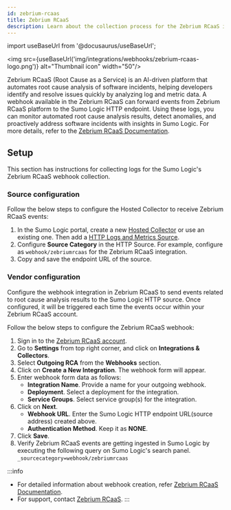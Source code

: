 ```yaml
---
id: zebrium-rcaas
title: Zebrium RCaaS
description: Learn about the collection process for the Zebrium RCaaS integration.
---
```

import useBaseUrl from '@docusaurus/useBaseUrl';

<img src={useBaseUrl('img/integrations/webhooks/zebrium-rcaas-logo.png')} alt="Thumbnail icon" width="50"/>

Zebrium RCaaS (Root Cause as a Service) is an AI-driven platform that automates root cause analysis of software incidents, helping developers identify and resolve issues quickly by analyzing log and metric data. A webhook available in the Zebrium RCaaS can forward events from Zebrium RCaaS platform to the Sumo Logic HTTP endpoint. Using these logs, you can monitor automated root cause analysis results, detect anomalies, and proactively address software incidents with insights in Sumo Logic. For more details, refer to the [Zebrium RCaaS Documentation](https://docs.zebrium.com/).

## Setup

This section has instructions for collecting logs for the Sumo Logic's Zebrium RCaaS webhook collection.

### Source configuration
Follow the below steps to configure the Hosted Collector to receive Zebrium RCaaS events:

1. In the Sumo Logic portal, create a new [Hosted Collector](https://help.sumologic.com/docs/send-data/hosted-collectors/configure-hosted-collector/) or use an existing one. Then add a [HTTP Logs and Metrics Source](https://help.sumologic.com/docs/send-data/hosted-collectors/http-source/logs-metrics/#configure-an-httplogs-and-metrics-source).
2. Configure **Source Category** in the HTTP Source. For example, configure as `webhook/zebriumrcaas` for the Zebrium RCaaS integration.
3. Copy and save the endpoint URL of the source.
### Vendor configuration
Configure the webhook integration in Zebrium RCaaS to send events related to root cause analysis results to the Sumo Logic HTTP source. Once configured, it will be triggered each time the events occur within your Zebrium RCaaS account.

Follow the below steps to configure the Zebrium RCaaS webhook:

1. Sign in to the [Zebrium RCaaS account](https://trial.zebrium.com/auth/sign-in).
2. Go to **Settings** from top right corner, and click on **Integrations & Collectors**.
3. Select **Outgoing RCA** from the **Webhooks** section.
4. Click on **Create a New Integration**. The webhook form will appear.
5. Enter webhook form data as follows:
    - **Integration Name**. Provide a name for your outgoing webhook.
    - **Deployment**. Select a deployment for the integration.
    - **Service Groups**. Select service group(s) for the integration.
6. Click on **Next**. 
    - **Webhook URL**. Enter the Sumo Logic HTTP endpoint URL(source address) created above.
    - **Authentication Method**. Keep it as **NONE**.
7. Click **Save**.
8. Verify Zebrium RCaaS events are getting ingested in Sumo Logic by executing the following query on Sumo Logic's search panel.
`_sourcecategory=webhook/zebriumrcaas`

:::info
- For detailed information about webhook creation, refer [Zebrium RCaaS Documentation](https://docs.sciencelogic.com/zebrium/latest/Content/Web_Zebrium/07_Webhooks/rca_outgoing.html).
- For support, contact [Zebrium RCaaS](https://www.zebrium.com/). 
:::
